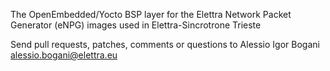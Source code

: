 The OpenEmbedded/Yocto BSP layer for the Elettra Network Packet Generator (eNPG) images used in Elettra-Sincrotrone Trieste

Send pull requests, patches, comments or questions to Alessio Igor Bogani <alessio.bogani@elettra.eu>

